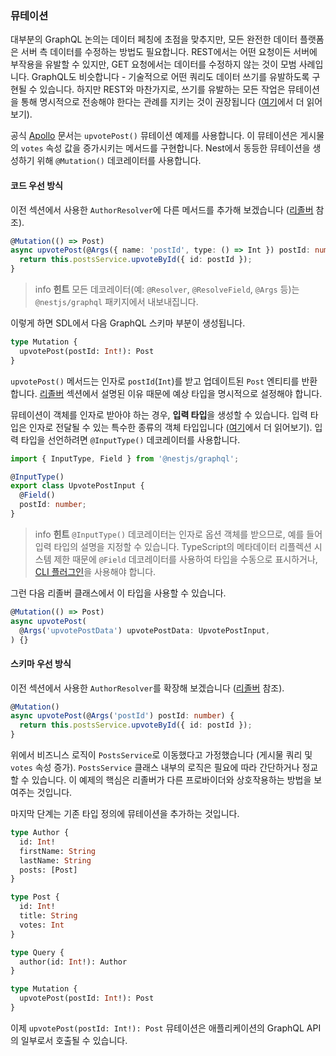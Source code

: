 ### 뮤테이션

대부분의 GraphQL 논의는 데이터 페칭에 초점을 맞추지만, 모든 완전한 데이터 플랫폼은 서버 측 데이터를 수정하는 방법도 필요합니다. REST에서는 어떤 요청이든 서버에 부작용을 유발할 수 있지만, GET 요청에서는 데이터를 수정하지 않는 것이 모범 사례입니다. GraphQL도 비슷합니다 - 기술적으로 어떤 쿼리도 데이터 쓰기를 유발하도록 구현될 수 있습니다. 하지만 REST와 마찬가지로, 쓰기를 유발하는 모든 작업은 뮤테이션을 통해 명시적으로 전송해야 한다는 관례를 지키는 것이 권장됩니다 ([여기](https://graphql.org/learn/queries/#mutations)에서 더 읽어보기).

공식 [Apollo](https://www.apollographql.com/docs/graphql-tools/generate-schema.html) 문서는 `upvotePost()` 뮤테이션 예제를 사용합니다. 이 뮤테이션은 게시물의 `votes` 속성 값을 증가시키는 메서드를 구현합니다. Nest에서 동등한 뮤테이션을 생성하기 위해 `@Mutation()` 데코레이터를 사용합니다.

#### 코드 우선 방식

이전 섹션에서 사용한 `AuthorResolver`에 다른 메서드를 추가해 보겠습니다 ([리졸버](/graphql/resolvers) 참조).

```typescript
@Mutation(() => Post)
async upvotePost(@Args({ name: 'postId', type: () => Int }) postId: number) {
  return this.postsService.upvoteById({ id: postId });
}
```

> info **힌트** 모든 데코레이터(예: `@Resolver`, `@ResolveField`, `@Args` 등)는 `@nestjs/graphql` 패키지에서 내보내집니다.

이렇게 하면 SDL에서 다음 GraphQL 스키마 부분이 생성됩니다.

```graphql
type Mutation {
  upvotePost(postId: Int!): Post
}
```

`upvotePost()` 메서드는 인자로 `postId`(`Int`)를 받고 업데이트된 `Post` 엔티티를 반환합니다. [리졸버](/graphql/resolvers) 섹션에서 설명된 이유 때문에 예상 타입을 명시적으로 설정해야 합니다.

뮤테이션이 객체를 인자로 받아야 하는 경우, **입력 타입**을 생성할 수 있습니다. 입력 타입은 인자로 전달될 수 있는 특수한 종류의 객체 타입입니다 ([여기](https://graphql.org/learn/schema/#input-types)에서 더 읽어보기). 입력 타입을 선언하려면 `@InputType()` 데코레이터를 사용합니다.

```typescript
import { InputType, Field } from '@nestjs/graphql';

@InputType()
export class UpvotePostInput {
  @Field()
  postId: number;
}
```

> info **힌트** `@InputType()` 데코레이터는 인자로 옵션 객체를 받으므로, 예를 들어 입력 타입의 설명을 지정할 수 있습니다. TypeScript의 메타데이터 리플렉션 시스템 제한 때문에 `@Field` 데코레이터를 사용하여 타입을 수동으로 표시하거나, [CLI 플러그인](/graphql/cli-plugin)을 사용해야 합니다.

그런 다음 리졸버 클래스에서 이 타입을 사용할 수 있습니다.

```typescript
@Mutation(() => Post)
async upvotePost(
  @Args('upvotePostData') upvotePostData: UpvotePostInput,
) {}
```

#### 스키마 우선 방식

이전 섹션에서 사용한 `AuthorResolver`를 확장해 보겠습니다 ([리졸버](/graphql/resolvers) 참조).

```typescript
@Mutation()
async upvotePost(@Args('postId') postId: number) {
  return this.postsService.upvoteById({ id: postId });
}
```

위에서 비즈니스 로직이 `PostsService`로 이동했다고 가정했습니다 (게시물 쿼리 및 `votes` 속성 증가). `PostsService` 클래스 내부의 로직은 필요에 따라 간단하거나 정교할 수 있습니다. 이 예제의 핵심은 리졸버가 다른 프로바이더와 상호작용하는 방법을 보여주는 것입니다.

마지막 단계는 기존 타입 정의에 뮤테이션을 추가하는 것입니다.

```graphql
type Author {
  id: Int!
  firstName: String
  lastName: String
  posts: [Post]
}

type Post {
  id: Int!
  title: String
  votes: Int
}

type Query {
  author(id: Int!): Author
}

type Mutation {
  upvotePost(postId: Int!): Post
}
```

이제 `upvotePost(postId: Int!): Post` 뮤테이션은 애플리케이션의 GraphQL API의 일부로서 호출될 수 있습니다.
